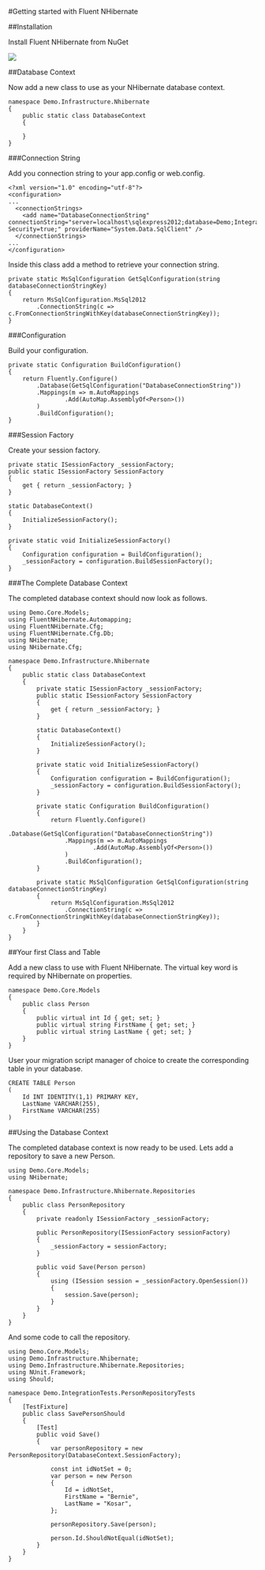 #Getting started with Fluent NHibernate

##Installation

Install Fluent NHibernate from NuGet

![](../images/Adding-Fluent-Nhibernate-from-nuget.PNG)

##Database Context

Now add a new class to use as your NHibernate database context.

	namespace Demo.Infrastructure.Nhibernate
	{
	    public static class DatabaseContext
	    {

	    }
	}

###Connection String

Add you connection string to your app.config or web.config.

	<?xml version="1.0" encoding="utf-8"?>
	<configuration>
	...
	  <connectionStrings>
	    <add name="DatabaseConnectionString" connectionString="server=localhost\sqlexpress2012;database=Demo;Integrated Security=true;" providerName="System.Data.SqlClient" />
	  </connectionStrings>
	...
	</configuration>




Inside this class add a method to retrieve your connection string.

    private static MsSqlConfiguration GetSqlConfiguration(string databaseConnectionStringKey)
    {
        return MsSqlConfiguration.MsSql2012
            .ConnectionString(c => c.FromConnectionStringWithKey(databaseConnectionStringKey));
    }

###Configuration

Build your configuration.

    private static Configuration BuildConfiguration()
    {
        return Fluently.Configure()
            .Database(GetSqlConfiguration("DatabaseConnectionString"))
            .Mappings(m => m.AutoMappings
                    .Add(AutoMap.AssemblyOf<Person>())
            )
            .BuildConfiguration();
    }

###Session Factory

Create your session factory.

    private static ISessionFactory _sessionFactory;
    public static ISessionFactory SessionFactory
    {
        get { return _sessionFactory; }
    }

    static DatabaseContext()
    {
        InitializeSessionFactory();
    }

    private static void InitializeSessionFactory()
    {
        Configuration configuration = BuildConfiguration();
        _sessionFactory = configuration.BuildSessionFactory();
    }

###The Complete Database Context

The completed database context should now look as follows.

	using Demo.Core.Models;
	using FluentNHibernate.Automapping;
	using FluentNHibernate.Cfg;
	using FluentNHibernate.Cfg.Db;
	using NHibernate;
	using NHibernate.Cfg;

	namespace Demo.Infrastructure.Nhibernate
	{
	    public static class DatabaseContext
	    {
	        private static ISessionFactory _sessionFactory;
	        public static ISessionFactory SessionFactory
	        {
	            get { return _sessionFactory; }
	        }
	
	        static DatabaseContext()
	        {
	            InitializeSessionFactory();
	        }
	
	        private static void InitializeSessionFactory()
	        {
	            Configuration configuration = BuildConfiguration();
	            _sessionFactory = configuration.BuildSessionFactory();
	        }
	
	        private static Configuration BuildConfiguration()
	        {
	            return Fluently.Configure()
	                .Database(GetSqlConfiguration("DatabaseConnectionString"))
	                .Mappings(m => m.AutoMappings
	                        .Add(AutoMap.AssemblyOf<Person>())
	                )
	                .BuildConfiguration();
	        }
	
	        private static MsSqlConfiguration GetSqlConfiguration(string databaseConnectionStringKey)
	        {
	            return MsSqlConfiguration.MsSql2012
	                .ConnectionString(c => c.FromConnectionStringWithKey(databaseConnectionStringKey));
	        }
	    }
	}

##Your first Class and Table

Add a new class to use with Fluent NHibernate. The virtual key word is required by NHibernate on properties.

	namespace Demo.Core.Models
	{
	    public class Person
	    {
	        public virtual int Id { get; set; }
	        public virtual string FirstName { get; set; }
	        public virtual string LastName { get; set; }
	    }
	}

User your migration script manager of choice to create the corresponding table in your database.

	CREATE TABLE Person
	(
		Id INT IDENTITY(1,1) PRIMARY KEY,
		LastName VARCHAR(255),
		FirstName VARCHAR(255)
	)


##Using the Database Context

The completed database context is now ready to be used. Lets add a repository to save a new Person.

	using Demo.Core.Models;
	using NHibernate;

	namespace Demo.Infrastructure.Nhibernate.Repositories
	{
	    public class PersonRepository
	    {
	        private readonly ISessionFactory _sessionFactory;
	
	        public PersonRepository(ISessionFactory sessionFactory)
	        {
	            _sessionFactory = sessionFactory;
	        }
	
	        public void Save(Person person)
	        {
	            using (ISession session = _sessionFactory.OpenSession())
	            {
	                session.Save(person);
	            }
	        }
	    }
	}

And some code to call the repository.

	using Demo.Core.Models;
	using Demo.Infrastructure.Nhibernate;
	using Demo.Infrastructure.Nhibernate.Repositories;
	using NUnit.Framework;
	using Should;

	namespace Demo.IntegrationTests.PersonRepositoryTests
	{
	    [TestFixture]
	    public class SavePersonShould
	    {
	        [Test]
	        public void Save()
	        {
	            var personRepository = new PersonRepository(DatabaseContext.SessionFactory);
	
	            const int idNotSet = 0;
	            var person = new Person
	            {
	                Id = idNotSet,
	                FirstName = "Bernie",
	                LastName = "Kosar",
	            };
	
	            personRepository.Save(person);
	
	            person.Id.ShouldNotEqual(idNotSet);
	        }
	    }
	}

